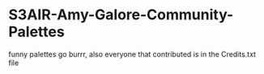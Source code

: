 # S3AIR-Amy-Galore-Community-Palettes
 funny palettes go burrr, also everyone that contributed is in the Credits.txt file

